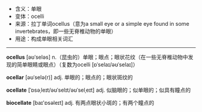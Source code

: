 - <span class="definition">含义：单眼</span>
- <span class="definition">变体：ocelli</span>
- <span class="definition">来源：拉丁单词ocellus（意为a small eye or a simple eye found in some invertebrates，即一些无脊椎动物的单眼）</span>
- <span class="definition">用途：构成单眼相关词汇</span>

---

<span class="vocabulary">**ocellus**</span> [əʊˈseləs] n.（昆虫的）单眼；眼点；眼状花纹（在一些无脊椎动物中发现的简单眼睛或眼点）（复数为ocelli [ɒˈselaɪ/əʊˈselaɪ]）

<span class="vocabulary">**ocellar**</span> [əʊˈselə(r)] adj. 单眼的；眼点的；眼状斑纹的

<span class="vocabulary">**ocellate**</span> [ˈɒsəˌleɪt/əʊˈselɪt/əʊˈselˌeɪt] adj. 似脑眼的；似单眼的；似具有瞳点的

<span class="vocabulary">**biocellate**</span> [baɪ'ɒsәleɪt] adj. 有两点眼状小斑的；有两个瞳点的



 